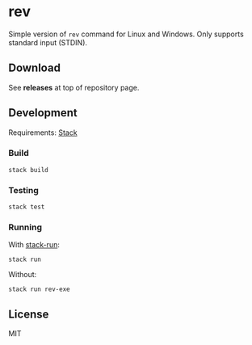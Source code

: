 # rev

Simple version of `rev` command for Linux and Windows. Only supports standard input (STDIN).


## Download
See **releases** at top of repository page.


## Development

Requirements: [Stack](haskellstack.org)

### Build
```
stack build
```

### Testing
```
stack test
```

### Running
With [stack-run](https://hackage.haskell.org/package/stack-run):
```
stack run
```

Without:
```
stack run rev-exe
```


## License
MIT
